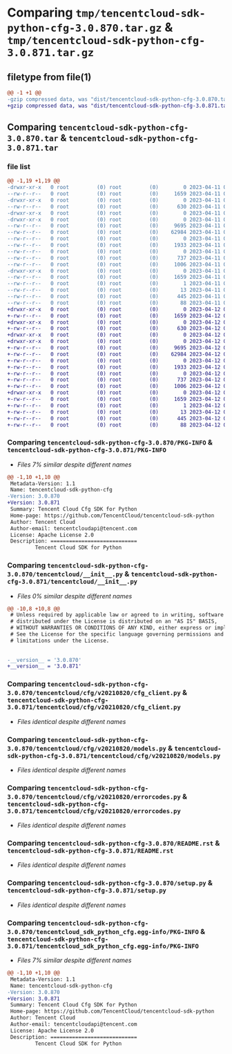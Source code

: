 # Comparing `tmp/tencentcloud-sdk-python-cfg-3.0.870.tar.gz` & `tmp/tencentcloud-sdk-python-cfg-3.0.871.tar.gz`

## filetype from file(1)

```diff
@@ -1 +1 @@
-gzip compressed data, was "dist/tencentcloud-sdk-python-cfg-3.0.870.tar", last modified: Tue Apr 11 03:26:03 2023, max compression
+gzip compressed data, was "dist/tencentcloud-sdk-python-cfg-3.0.871.tar", last modified: Wed Apr 12 00:19:03 2023, max compression
```

## Comparing `tencentcloud-sdk-python-cfg-3.0.870.tar` & `tencentcloud-sdk-python-cfg-3.0.871.tar`

### file list

```diff
@@ -1,19 +1,19 @@
-drwxr-xr-x   0 root         (0) root         (0)        0 2023-04-11 03:26:03.000000 tencentcloud-sdk-python-cfg-3.0.870/
--rw-r--r--   0 root         (0) root         (0)     1659 2023-04-11 03:26:03.000000 tencentcloud-sdk-python-cfg-3.0.870/PKG-INFO
-drwxr-xr-x   0 root         (0) root         (0)        0 2023-04-11 03:26:03.000000 tencentcloud-sdk-python-cfg-3.0.870/tencentcloud/
--rw-r--r--   0 root         (0) root         (0)      630 2023-04-11 03:26:03.000000 tencentcloud-sdk-python-cfg-3.0.870/tencentcloud/__init__.py
-drwxr-xr-x   0 root         (0) root         (0)        0 2023-04-11 03:26:03.000000 tencentcloud-sdk-python-cfg-3.0.870/tencentcloud/cfg/
-drwxr-xr-x   0 root         (0) root         (0)        0 2023-04-11 03:26:03.000000 tencentcloud-sdk-python-cfg-3.0.870/tencentcloud/cfg/v20210820/
--rw-r--r--   0 root         (0) root         (0)     9695 2023-04-11 03:26:03.000000 tencentcloud-sdk-python-cfg-3.0.870/tencentcloud/cfg/v20210820/cfg_client.py
--rw-r--r--   0 root         (0) root         (0)    62984 2023-04-11 03:26:03.000000 tencentcloud-sdk-python-cfg-3.0.870/tencentcloud/cfg/v20210820/models.py
--rw-r--r--   0 root         (0) root         (0)        0 2023-04-11 03:26:03.000000 tencentcloud-sdk-python-cfg-3.0.870/tencentcloud/cfg/v20210820/__init__.py
--rw-r--r--   0 root         (0) root         (0)     1933 2023-04-11 03:26:03.000000 tencentcloud-sdk-python-cfg-3.0.870/tencentcloud/cfg/v20210820/errorcodes.py
--rw-r--r--   0 root         (0) root         (0)        0 2023-04-11 03:26:03.000000 tencentcloud-sdk-python-cfg-3.0.870/tencentcloud/cfg/__init__.py
--rw-r--r--   0 root         (0) root         (0)      737 2023-04-11 03:26:03.000000 tencentcloud-sdk-python-cfg-3.0.870/README.rst
--rw-r--r--   0 root         (0) root         (0)     1006 2023-04-11 03:26:03.000000 tencentcloud-sdk-python-cfg-3.0.870/setup.py
-drwxr-xr-x   0 root         (0) root         (0)        0 2023-04-11 03:26:03.000000 tencentcloud-sdk-python-cfg-3.0.870/tencentcloud_sdk_python_cfg.egg-info/
--rw-r--r--   0 root         (0) root         (0)     1659 2023-04-11 03:26:03.000000 tencentcloud-sdk-python-cfg-3.0.870/tencentcloud_sdk_python_cfg.egg-info/PKG-INFO
--rw-r--r--   0 root         (0) root         (0)        1 2023-04-11 03:26:03.000000 tencentcloud-sdk-python-cfg-3.0.870/tencentcloud_sdk_python_cfg.egg-info/dependency_links.txt
--rw-r--r--   0 root         (0) root         (0)       13 2023-04-11 03:26:03.000000 tencentcloud-sdk-python-cfg-3.0.870/tencentcloud_sdk_python_cfg.egg-info/top_level.txt
--rw-r--r--   0 root         (0) root         (0)      445 2023-04-11 03:26:03.000000 tencentcloud-sdk-python-cfg-3.0.870/tencentcloud_sdk_python_cfg.egg-info/SOURCES.txt
--rw-r--r--   0 root         (0) root         (0)       88 2023-04-11 03:26:03.000000 tencentcloud-sdk-python-cfg-3.0.870/setup.cfg
+drwxr-xr-x   0 root         (0) root         (0)        0 2023-04-12 00:19:03.000000 tencentcloud-sdk-python-cfg-3.0.871/
+-rw-r--r--   0 root         (0) root         (0)     1659 2023-04-12 00:19:03.000000 tencentcloud-sdk-python-cfg-3.0.871/PKG-INFO
+drwxr-xr-x   0 root         (0) root         (0)        0 2023-04-12 00:19:03.000000 tencentcloud-sdk-python-cfg-3.0.871/tencentcloud/
+-rw-r--r--   0 root         (0) root         (0)      630 2023-04-12 00:19:02.000000 tencentcloud-sdk-python-cfg-3.0.871/tencentcloud/__init__.py
+drwxr-xr-x   0 root         (0) root         (0)        0 2023-04-12 00:19:03.000000 tencentcloud-sdk-python-cfg-3.0.871/tencentcloud/cfg/
+drwxr-xr-x   0 root         (0) root         (0)        0 2023-04-12 00:19:03.000000 tencentcloud-sdk-python-cfg-3.0.871/tencentcloud/cfg/v20210820/
+-rw-r--r--   0 root         (0) root         (0)     9695 2023-04-12 00:19:02.000000 tencentcloud-sdk-python-cfg-3.0.871/tencentcloud/cfg/v20210820/cfg_client.py
+-rw-r--r--   0 root         (0) root         (0)    62984 2023-04-12 00:19:02.000000 tencentcloud-sdk-python-cfg-3.0.871/tencentcloud/cfg/v20210820/models.py
+-rw-r--r--   0 root         (0) root         (0)        0 2023-04-12 00:19:02.000000 tencentcloud-sdk-python-cfg-3.0.871/tencentcloud/cfg/v20210820/__init__.py
+-rw-r--r--   0 root         (0) root         (0)     1933 2023-04-12 00:19:02.000000 tencentcloud-sdk-python-cfg-3.0.871/tencentcloud/cfg/v20210820/errorcodes.py
+-rw-r--r--   0 root         (0) root         (0)        0 2023-04-12 00:19:02.000000 tencentcloud-sdk-python-cfg-3.0.871/tencentcloud/cfg/__init__.py
+-rw-r--r--   0 root         (0) root         (0)      737 2023-04-12 00:19:02.000000 tencentcloud-sdk-python-cfg-3.0.871/README.rst
+-rw-r--r--   0 root         (0) root         (0)     1006 2023-04-12 00:19:02.000000 tencentcloud-sdk-python-cfg-3.0.871/setup.py
+drwxr-xr-x   0 root         (0) root         (0)        0 2023-04-12 00:19:03.000000 tencentcloud-sdk-python-cfg-3.0.871/tencentcloud_sdk_python_cfg.egg-info/
+-rw-r--r--   0 root         (0) root         (0)     1659 2023-04-12 00:19:03.000000 tencentcloud-sdk-python-cfg-3.0.871/tencentcloud_sdk_python_cfg.egg-info/PKG-INFO
+-rw-r--r--   0 root         (0) root         (0)        1 2023-04-12 00:19:03.000000 tencentcloud-sdk-python-cfg-3.0.871/tencentcloud_sdk_python_cfg.egg-info/dependency_links.txt
+-rw-r--r--   0 root         (0) root         (0)       13 2023-04-12 00:19:03.000000 tencentcloud-sdk-python-cfg-3.0.871/tencentcloud_sdk_python_cfg.egg-info/top_level.txt
+-rw-r--r--   0 root         (0) root         (0)      445 2023-04-12 00:19:03.000000 tencentcloud-sdk-python-cfg-3.0.871/tencentcloud_sdk_python_cfg.egg-info/SOURCES.txt
+-rw-r--r--   0 root         (0) root         (0)       88 2023-04-12 00:19:03.000000 tencentcloud-sdk-python-cfg-3.0.871/setup.cfg
```

### Comparing `tencentcloud-sdk-python-cfg-3.0.870/PKG-INFO` & `tencentcloud-sdk-python-cfg-3.0.871/PKG-INFO`

 * *Files 7% similar despite different names*

```diff
@@ -1,10 +1,10 @@
 Metadata-Version: 1.1
 Name: tencentcloud-sdk-python-cfg
-Version: 3.0.870
+Version: 3.0.871
 Summary: Tencent Cloud Cfg SDK for Python
 Home-page: https://github.com/TencentCloud/tencentcloud-sdk-python
 Author: Tencent Cloud
 Author-email: tencentcloudapi@tencent.com
 License: Apache License 2.0
 Description: ============================
         Tencent Cloud SDK for Python
```

### Comparing `tencentcloud-sdk-python-cfg-3.0.870/tencentcloud/__init__.py` & `tencentcloud-sdk-python-cfg-3.0.871/tencentcloud/__init__.py`

 * *Files 0% similar despite different names*

```diff
@@ -10,8 +10,8 @@
 # Unless required by applicable law or agreed to in writing, software
 # distributed under the License is distributed on an "AS IS" BASIS,
 # WITHOUT WARRANTIES OR CONDITIONS OF ANY KIND, either express or implied.
 # See the License for the specific language governing permissions and
 # limitations under the License.
 
 
-__version__ = '3.0.870'
+__version__ = '3.0.871'
```

### Comparing `tencentcloud-sdk-python-cfg-3.0.870/tencentcloud/cfg/v20210820/cfg_client.py` & `tencentcloud-sdk-python-cfg-3.0.871/tencentcloud/cfg/v20210820/cfg_client.py`

 * *Files identical despite different names*

### Comparing `tencentcloud-sdk-python-cfg-3.0.870/tencentcloud/cfg/v20210820/models.py` & `tencentcloud-sdk-python-cfg-3.0.871/tencentcloud/cfg/v20210820/models.py`

 * *Files identical despite different names*

### Comparing `tencentcloud-sdk-python-cfg-3.0.870/tencentcloud/cfg/v20210820/errorcodes.py` & `tencentcloud-sdk-python-cfg-3.0.871/tencentcloud/cfg/v20210820/errorcodes.py`

 * *Files identical despite different names*

### Comparing `tencentcloud-sdk-python-cfg-3.0.870/README.rst` & `tencentcloud-sdk-python-cfg-3.0.871/README.rst`

 * *Files identical despite different names*

### Comparing `tencentcloud-sdk-python-cfg-3.0.870/setup.py` & `tencentcloud-sdk-python-cfg-3.0.871/setup.py`

 * *Files identical despite different names*

### Comparing `tencentcloud-sdk-python-cfg-3.0.870/tencentcloud_sdk_python_cfg.egg-info/PKG-INFO` & `tencentcloud-sdk-python-cfg-3.0.871/tencentcloud_sdk_python_cfg.egg-info/PKG-INFO`

 * *Files 7% similar despite different names*

```diff
@@ -1,10 +1,10 @@
 Metadata-Version: 1.1
 Name: tencentcloud-sdk-python-cfg
-Version: 3.0.870
+Version: 3.0.871
 Summary: Tencent Cloud Cfg SDK for Python
 Home-page: https://github.com/TencentCloud/tencentcloud-sdk-python
 Author: Tencent Cloud
 Author-email: tencentcloudapi@tencent.com
 License: Apache License 2.0
 Description: ============================
         Tencent Cloud SDK for Python
```

